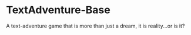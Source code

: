 TextAdventure-Base
==================

A text-adventure game that is more than just a dream, it is reality...or is it?